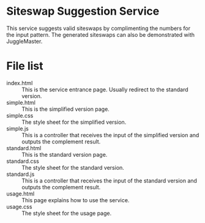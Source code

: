 # Siteswap Suggestion Service

This service suggests valid siteswaps by complimenting the numbers for the input pattern.
The generated siteswaps can also be demonstrated with JuggleMaster.

# File list

<dl>
  <dt>index.html</dt>
    <dd>This is the service entrance page. Usually redirect to the standard version.</dd>
  <dt>simple.html</dt>
    <dd>This is the simplified version page.</dd>
  <dt>simple.css</dt>
    <dd>The style sheet for the simplified version.</dd>
  <dt>simple.js</dt>
    <dd>This is a controller that receives the input of the simplified version and outputs the complement result.</dd>
  <dt>standard.html</dt>
    <dd>This is the standard version page.</dd>
  <dt>standard.css</dt>
    <dd>The style sheet for the standard version.</dd>
  <dt>standard.js</dt>
    <dd>This is a controller that receives the input of the standard version and outputs the complement result.</dd>
  <dt>usage.html</dt>
    <dd>This page explains how to use the service.</dd>
  <dt>usage.css</dt>
    <dd>The style sheet for the usage page.</dd>
</dl>

